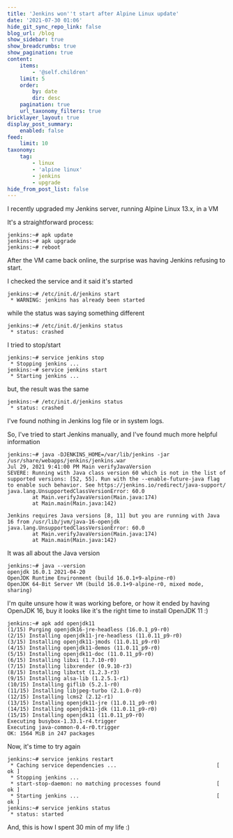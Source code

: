 ```yaml
---
title: 'Jenkins won''t start after Alpine Linux update'
date: '2021-07-30 01:06'
hide_git_sync_repo_link: false
blog_url: /blog
show_sidebar: true
show_breadcrumbs: true
show_pagination: true
content:
    items:
        - '@self.children'
    limit: 5
    order:
        by: date
        dir: desc
    pagination: true
    url_taxonomy_filters: true
bricklayer_layout: true
display_post_summary:
    enabled: false
feed:
    limit: 10
taxonomy:
    tag:
        - linux
        - 'alpine linux'
        - jenkins
        - upgrade
hide_from_post_list: false
---
```


I recently upgraded my Jenkins server, running Alpine Linux 13.x, in a VM

It's a straightforward process:
```
jenkins:~# apk update
jenkins:~# apk upgrade
jenkins:~# reboot
```

After the VM came back online, the surprise was having Jenkins refusing to start. 

I checked the service and it said it's started
```
jenkins:~# /etc/init.d/jenkins start
 * WARNING: jenkins has already been started
```
while the status was saying something different
```
jenkins:~# /etc/init.d/jenkins status
 * status: crashed
```
I tried to stop/start
```
jenkins:~# service jenkins stop
 * Stopping jenkins ...   
jenkins:~# service jenkins start
 * Starting jenkins ...
```
but, the result was the same
```
jenkins:~# /etc/init.d/jenkins status
 * status: crashed
```
I've found nothing in Jenkins log file or in system logs. 

So, I've tried to start Jenkins manually, and I've found much more helpful information
```
jenkins:~# java -DJENKINS_HOME=/var/lib/jenkins -jar /usr/share/webapps/jenkins/jenkins.war
Jul 29, 2021 9:41:00 PM Main verifyJavaVersion
SEVERE: Running with Java class version 60 which is not in the list of supported versions: [52, 55]. Run with the --enable-future-java flag to enable such behavior. See https://jenkins.io/redirect/java-support/
java.lang.UnsupportedClassVersionError: 60.0
        at Main.verifyJavaVersion(Main.java:174)
        at Main.main(Main.java:142)

Jenkins requires Java versions [8, 11] but you are running with Java 16 from /usr/lib/jvm/java-16-openjdk
java.lang.UnsupportedClassVersionError: 60.0
        at Main.verifyJavaVersion(Main.java:174)
        at Main.main(Main.java:142)
```

It was all about the Java version
```
jenkins:~# java --version
openjdk 16.0.1 2021-04-20
OpenJDK Runtime Environment (build 16.0.1+9-alpine-r0)
OpenJDK 64-Bit Server VM (build 16.0.1+9-alpine-r0, mixed mode, sharing)
```

I'm quite unsure how it was working before, or how it ended by having OpenJDK 16, buy it looks like it's the right time to install OpenJDK 11 :)
```
jenkins:~# apk add openjdk11
(1/15) Purging openjdk16-jre-headless (16.0.1_p9-r0)
(2/15) Installing openjdk11-jre-headless (11.0.11_p9-r0)
(3/15) Installing openjdk11-jmods (11.0.11_p9-r0)
(4/15) Installing openjdk11-demos (11.0.11_p9-r0)
(5/15) Installing openjdk11-doc (11.0.11_p9-r0)
(6/15) Installing libxi (1.7.10-r0)
(7/15) Installing libxrender (0.9.10-r3)
(8/15) Installing libxtst (1.2.3-r3)
(9/15) Installing alsa-lib (1.2.5.1-r1)
(10/15) Installing giflib (5.2.1-r0)
(11/15) Installing libjpeg-turbo (2.1.0-r0)
(12/15) Installing lcms2 (2.12-r1)
(13/15) Installing openjdk11-jre (11.0.11_p9-r0)
(14/15) Installing openjdk11-jdk (11.0.11_p9-r0)
(15/15) Installing openjdk11 (11.0.11_p9-r0)
Executing busybox-1.33.1-r4.trigger
Executing java-common-0.4-r0.trigger
OK: 1564 MiB in 247 packages
```

Now, it's time to try again
```
jenkins:~# service jenkins restart
 * Caching service dependencies ...                                [ ok ]
 * Stopping jenkins ...
 * start-stop-daemon: no matching processes found                  [ ok ]
 * Starting jenkins ...                                            [ ok ]
jenkins:~# service jenkins status
 * status: started
 ```
 
 And, this is how I spent 30 min of my life :)